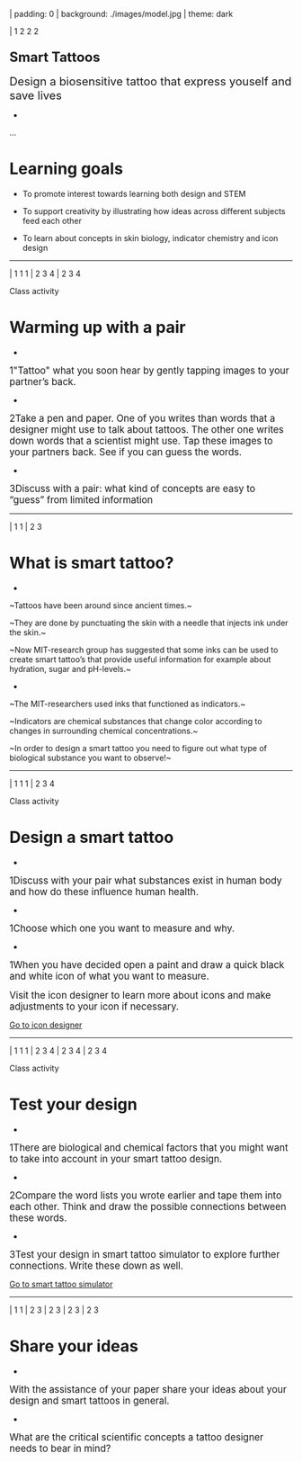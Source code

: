 | padding: 0
| background: ./images/model.jpg
| theme: dark

| 1 2 2 2

<section><section>


# <big><big>Smart Tattoos</big></big>

<big><big>Design a biosensitive tattoo that express youself and save lives</big></big>

</section></section>


-

...

<f-notes>

# Learning goals

* To promote interest towards learning both design and STEM

* To support creativity by illustrating how ideas across different subjects feed each other 

* To learn about concepts in skin biology, indicator chemistry and icon design

</f-notes>

---

| 1 1 1
| 2 3 4
| 2 3 4


<f-icon-heading>Class activity</f-icon-heading>

# Warming up with a pair

-

<big><span class="bullet">1</span>"Tattoo" what you soon hear by gently tapping images to your partner’s back.</big>

-

<big><span class="bullet">2</span>Take a pen and paper. One of you writes than words that a designer might use to talk about tattoos. The other one writes down words that a scientist might use. Tap these images to your partners back. See if you can guess the words.</big>

-

<big><span class="bullet">3</span>Discuss with a pair: what kind of concepts are easy to “guess” from limited information</big>

---

| 1 1
| 2 3

# What is smart tattoo?

-

~Tattoos have been around since ancient times.~

~They are done by punctuating the skin with a needle that injects ink under the skin.~

~Now MIT-research group has suggested that some inks can be used to create smart tattoo’s that provide useful information for example about hydration, sugar and pH-levels.~

-

~The MIT-researchers used inks that functioned as indicators.~

~Indicators are chemical substances that change color according to changes in surrounding chemical concentrations.~

~In order to design a smart tattoo you need to figure out what type of biological substance you want to observe!~

---

| 1 1 1
| 2 3 4

<f-icon-heading>Class activity</f-icon-heading>

# Design a smart tattoo

-

<big><span class="bullet">1</span>Discuss with your pair what substances exist in human body and how do these influence human health.</big>

-

<big><span class="bullet">1</span>Choose which one you want to measure and why.</big>

-

<big><span class="bullet">1</span>When you have decided open a paint and draw a quick black and white icon of what you want to measure.   

Visit the icon designer to learn more about icons and make adjustments to your icon if necessary.</big>

<a class="primary" href="../tattoo_icons">Go to icon designer</a>

---

| 1 1 1
| 2 3 4
| 2 3 4
| 2 3 4

<f-icon-heading>Class activity</f-icon-heading>

# Test your design

-

<big><span class="bullet">1</span>There are biological and chemical factors that you might want to take into account in your smart tattoo design.</big>

-

<big><span class="bullet">2</span>Compare the word lists you wrote  earlier and tape them into each other. Think and draw the possible connections between these words.</big>

-

<big><span class="bullet">3</span>Test your design in smart tattoo simulator to explore further connections. Write these down as well.</big>

<a class="primary" href="../tattoo_simulator">Go to smart tattoo simulator</a>


---

| 1 1
| 2 3
| 2 3
| 2 3
| 2 3

# Share your ideas

-

<big>With the assistance of your paper share your ideas about your design and smart tattoos in general.</big>

-

<big>What are the critical scientific concepts a tattoo designer needs to bear in mind?</big>

